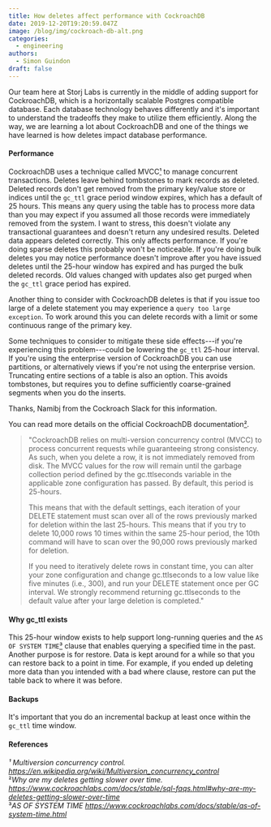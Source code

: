 ```yaml
---
title: How deletes affect performance with CockroachDB
date: 2019-12-20T19:20:59.047Z
image: /blog/img/cockroach-db-alt.png
categories:
  - engineering
authors:
  - Simon Guindon
draft: false
---
```

Our team here at Storj Labs is currently in the middle of adding support for CockroachDB, which is a horizontally scalable Postgres compatible database. Each database technology behaves differently and it's important to understand the tradeoffs they make to utilize them efficiently. Along the way, we are learning a lot about CockroachDB and one of the things we have learned is how deletes impact database performance.

#### Performance

CockroachDB uses a technique called MVCC[¹](https://en.wikipedia.org/wiki/Multiversion_concurrency_control) to manage concurrent transactions. Deletes leave behind tombstones to mark records as deleted. Deleted records don't get removed from the primary key/value store or indices until the `gc_ttl` grace period window expires, which has a default of 25 hours. This means any query using the table has to process more data than you may expect if you assumed all those records were immediately removed from the system. I want to stress, this doesn't violate any transactional guarantees and doesn't return any undesired results. Deleted data appears deleted correctly. This only affects performance. If you're doing sparse deletes this probably won't be noticeable. If you're doing bulk deletes you may notice performance doesn't improve after you have issued deletes until the 25-hour window has expired and has purged the bulk deleted records. Old values changed with updates also get purged when the `gc_ttl` grace period has expired.

Another thing to consider with CockroachDB deletes is that if you issue too large of a delete statement you may experience a `query too large exception`. To work around this you can delete records with a limit or some continuous range of the primary key.

Some techniques to consider to mitigate these side effects---if you're experiencing this problem---could be lowering the `gc_ttl` 25-hour interval. If you're using the enterprise version of CockroachDB you can use partitions, or alternatively views if you're not using the enterprise version. Truncating entire sections of a table is also an option. This avoids tombstones, but requires you to define sufficiently coarse-grained segments when you do the inserts.

Thanks, Namibj from the Cockroach Slack for this information.

You can read more details on the official CockroachDB documentation[²](https://www.cockroachlabs.com/docs/stable/sql-faqs.html#why-are-my-deletes-getting-slower-over-time).

> "CockroachDB relies on multi-version concurrency control (MVCC) to process concurrent requests while guaranteeing strong consistency. As such, when you delete a row, it is not immediately removed from disk. The MVCC values for the row will remain until the garbage collection period defined by the gc.ttlseconds variable in the applicable zone configuration has passed. By default, this period is 25-hours.
>
> This means that with the default settings, each iteration of your DELETE statement must scan over all of the rows previously marked for deletion within the last 25-hours. This means that if you try to delete 10,000 rows 10 times within the same 25-hour period, the 10th command will have to scan over the 90,000 rows previously marked for deletion.
>
> If you need to iteratively delete rows in constant time, you can alter your zone configuration and change gc.ttlseconds to a low value like five minutes (i.e., 300), and run your DELETE statement once per GC interval. We strongly recommend returning gc.ttlseconds to the default value after your large deletion is completed."

#### Why gc_ttl exists

This 25-hour window exists to help support long-running queries and the `AS OF SYSTEM TIME`[³](https://www.cockroachlabs.com/docs/stable/as-of-system-time.html) clause that enables querying a specified time in the past. Another purpose is for restore. Data is kept around for a while so that you can restore back to a point in time. For example, if you ended up deleting more data than you intended with a bad where clause, restore can put the table back to where it was before.

#### Backups

It's important that you do an incremental backup at least once within the `gc_ttl` time window.

#### References

*¹ Multiversion concurrency control. <https://en.wikipedia.org/wiki/Multiversion_concurrency_control>* <br>²*Why are my deletes getting slower over time. <https://www.cockroachlabs.com/docs/stable/sql-faqs.html#why-are-my-deletes-getting-slower-over-time>* <br>³*AS OF SYSTEM TIME <https://www.cockroachlabs.com/docs/stable/as-of-system-time.html>*
